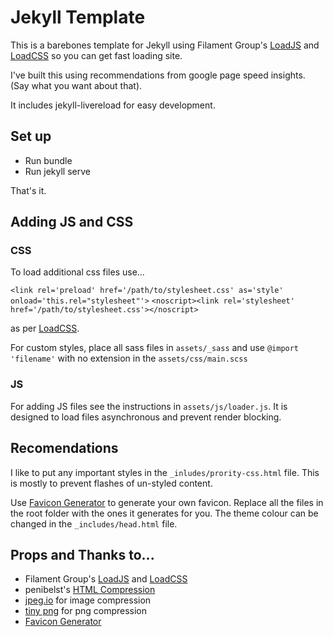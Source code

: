 # Jekyll Template

This is a barebones template for Jekyll using Filament Group's [LoadJS](https://github.com/filamentgroup/loadJSFilament) and
[LoadCSS](https://github.com/filamentgroup/loadCSS) so you can get fast loading site.

I've built this using recommendations from google page speed insights. (Say what you want about that).

It includes jekyll-livereload for easy development.

## Set up
* Run bundle
* Run jekyll serve

That's it.

## Adding JS and CSS
### CSS
To load additional css files use...

`<link rel='preload' href='/path/to/stylesheet.css' as='style' onload='this.rel="stylesheet"'>`
`<noscript><link rel='stylesheet' href='/path/to/stylesheet.css'></noscript>`

as per [LoadCSS](https://github.com/filamentgroup/loadCSS).

For custom styles, place all sass files in `assets/_sass` and use `@import 'filename'` with no extension in the `assets/css/main.scss`

### JS
For adding JS files see the instructions in `assets/js/loader.js`. It is designed to load files asynchronous and prevent render blocking.

## Recomendations

I like to put any important styles in the `_inludes/prority-css.html` file. This is mostly to prevent flashes of un-styled content.  

Use [Favicon Generator](https://realfavicongenerator.net/) to generate your own favicon. Replace all the files in the root folder with the ones it generates for you. The theme colour can be changed in the `_includes/head.html` file.

## Props and Thanks to...
* Filament Group's [LoadJS](https://github.com/filamentgroup/loadJSFilament) and
[LoadCSS](https://github.com/filamentgroup/loadCSS)
* penibelst's [HTML Compression](https://github.com/penibelst/jekyll-compress-html)
* [jpeg.io](https://www.jpeg.io/) for image compression
* [tiny png](https://tinypng.com/) for png compression
* [Favicon Generator](https://realfavicongenerator.net/)
